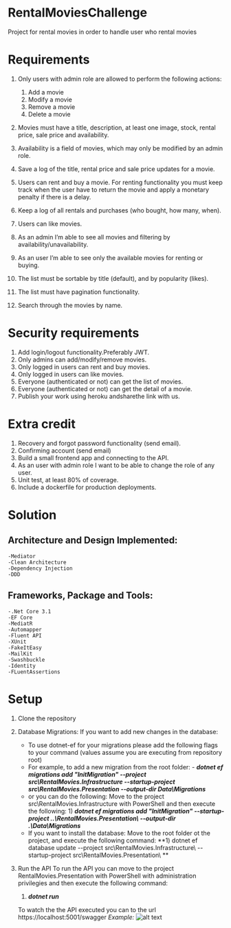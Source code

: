 # RentalMoviesChallenge
Project for rental movies in order to handle user who rental movies

# Requirements

1. Only users with admin role are allowed to perform the following actions:
      1. Add a movie
      2. Modify a movie
      3. Remove a movie
      4. Delete a movie

2. Movies must have a title, description, at least one image, stock, rental price, sale price and availability.
3. Availability is a field of movies, which may only be modified by an admin role.
4. Save a log of the title, rental price and sale price updates for a movie.
5. Users can rent and buy a movie. For renting functionality you must keep track when the user have to return the movie and apply a monetary penalty if there is a delay.
6. Keep a log of all rentals and purchases (who bought, how many, when).
7. Users can like movies.
8. As an admin I’m able to see all movies and filtering by availability/unavailability.
9. As an user I’m able to see only the available movies for renting or buying.
10. The list must be sortable by title (default), and by popularity (likes).
11. The list must have pagination functionality.
12. Search through the movies by name.

# Security requirements

1. Add login/logout functionality.Preferably JWT.
2. Only admins can add/modify/remove movies.
3. Only logged in users can rent and buy movies.
4. Only logged in users can like movies.
5. Everyone (authenticated or not) can get the list of movies.
6. Everyone (authenticated or not) can get the detail of a movie.
7. Publish your work using heroku andsharethe link with us.

# Extra credit

1. Recovery and forgot password functionality (send email).
2. Confirming account (send email)
3. Build a small frontend app and connecting to the API.
4. As an user with admin role I want to be able to change the role of any user.
5. Unit test, at least 80% of coverage.
6. Include a dockerfile for production deployments.

# Solution
  
  ## Architecture and Design Implemented:
    -Mediator
    -Clean Architecture
    -Dependency Injection
    -DDD
  ## Frameworks, Package and Tools:
    -.Net Core 3.1
    -EF Core
    -MediatR
    -Automapper
    -Fluent API
    -XUnit
    -FakeItEasy
    -MailKit
    -Swashbuckle
    -Identity
    -FLuentAssertions
    
 # Setup
 1. Clone the repository
 2. Database Migrations:
    If you want to add new changes in the database:
      - To use dotnet-ef for your migrations please add the following flags to your command (values assume you are executing from repository root)      
      - For example, to add a new migration from the root folder:
            - **_dotnet ef migrations add "InitMigration" --project src\RentalMovies.Infrastructure --startup-project src\RentalMovies.Presentation --output-dir Data\Migrations_**
      - or you can do the following: Move to the project src\RentalMovies.Infrastructure with PowerShell and then execute the following:
            1)  **_dotnet ef migrations add "InitMigration"  --startup-project ..\RentalMovies.Presentation\ --output-dir .\Data\Migrations_**
     - If you want to install the database:
       Move to the root folder ot the project, and execute the following command:
            **1)  dotnet ef database update --project src\RentalMovies.Infrastructure\ --startup-project src\RentalMovies.Presentation\ **
 3. Run the API
    To run the API you can move to the project RentalMovies.Presentation with PowerShell with administration privilegies and then execute the following command:
      1) **_dotnet run_**
    
    To watch the the API executed you can to the url https://localhost:5001/swagger
    _Example:_
    ![alt text](https://github.com/ever1509/RentalMoviesChallenge/images/APIDemo.jpg?raw=true)
      
      
      
    
 



